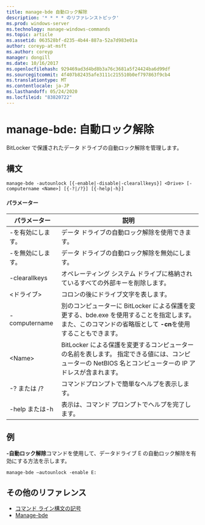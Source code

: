 ```yaml
---
title: manage-bde 自動ロック解除
description: '* * * * のリファレンストピック'
ms.prod: windows-server
ms.technology: manage-windows-commands
ms.topic: article
ms.assetid: 063528bf-d235-4b44-887a-52a7d983e01a
author: coreyp-at-msft
ms.author: coreyp
manager: dongill
ms.date: 10/16/2017
ms.openlocfilehash: 929469ad3d4bd8b3a76c3681a5f24424ba6d99df
ms.sourcegitcommit: 4f407b82435afe3111c215510b0ef797863f9cb4
ms.translationtype: MT
ms.contentlocale: ja-JP
ms.lasthandoff: 05/24/2020
ms.locfileid: "83820722"
---
```

# <a name="manage-bde-autounlock"></a>manage-bde: 自動ロック解除



BitLocker で保護されたデータ ドライブの自動ロック解除を管理します。

## <a name="syntax"></a>構文

```
manage-bde -autounlock [{-enable|-disable|-clearallkeys}] <Drive> [-computername <Name>] [{-?|/?}] [{-help|-h}]

```

#### <a name="parameters"></a>パラメーター

|パラメーター|説明|
|---------|-----------|
|-を有効にします。|データ ドライブの自動ロック解除を使用できます。|
|-を無効にします。|データ ドライブの自動ロック解除を無効にします。|
|-clearallkeys|オペレーティング システム ドライブに格納されているすべての外部キーを削除します。|
|\<ドライブ>|コロンの後にドライブ文字を表します。|
|-computername|別のコンピューターに BitLocker による保護を変更する、bde.exe を使用することを指定します。 また、このコマンドの省略版として **-cn**を使用することもできます。|
|\<Name>|BitLocker による保護を変更するコンピューターの名前を表します。 指定できる値には、コンピューターの NetBIOS 名とコンピューターの IP アドレスが含まれます。|
|-? または /?|コマンドプロンプトで簡単なヘルプを表示します。|
|-help または-h|表示は、コマンド プロンプトでヘルプを完了します。|

## <a name="examples"></a>例

**-自動ロック解除**コマンドを使用して、データドライブ E の自動ロック解除を有効にする方法を示します。
```
manage-bde –autounlock -enable E:
```

## <a name="additional-references"></a>その他のリファレンス

- [コマンド ライン構文の記号](command-line-syntax-key.md)
-   [Manage-bde](manage-bde.md)